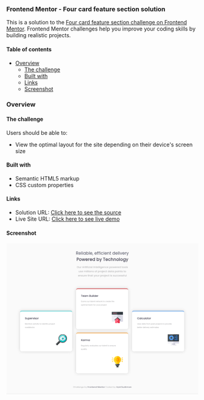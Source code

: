 ### Frontend Mentor - Four card feature section solution

This is a solution to the [Four card feature section challenge on Frontend Mentor](https://www.frontendmentor.io/challenges/four-card-feature-section-weK1eFYK). Frontend Mentor challenges help you improve your coding skills by building realistic projects. 

#### Table of contents

- [Overview](#overview)
  - [The challenge](#the-challenge)
  - [Built with](#built-with)
  - [Links](#links)
  - [Screenshot](#screenshot)


### Overview

#### The challenge

Users should be able to:

- View the optimal layout for the site depending on their device's screen size

#### Built with

- Semantic HTML5 markup
- CSS custom properties

#### Links

- Solution URL: [Click here to see the source](https://github.com/ayidsudirman/four-card-feature-section)
- Live Site URL: [Click here to see live demo](https://ayidsudirman.github.io/four-card-feature-section)

#### Screenshot

![](./screenshot.png)

